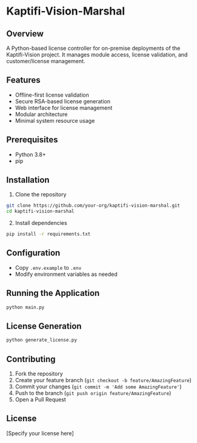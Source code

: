 # Kaptifi-Vision-Marshal

## Overview
A Python-based license controller for on-premise deployments of the Kaptifi-Vision project. It manages module access, license validation, and customer/license management.

## Features
- Offline-first license validation
- Secure RSA-based license generation
- Web interface for license management
- Modular architecture
- Minimal system resource usage

## Prerequisites
- Python 3.8+
- pip

## Installation
1. Clone the repository
```bash
git clone https://github.com/your-org/kaptifi-vision-marshal.git
cd kaptifi-vision-marshal
```

2. Install dependencies
```bash
pip install -r requirements.txt
```

## Configuration
- Copy `.env.example` to `.env`
- Modify environment variables as needed

## Running the Application
```bash
python main.py
```

## License Generation
```bash
python generate_license.py
```

## Contributing
1. Fork the repository
2. Create your feature branch (`git checkout -b feature/AmazingFeature`)
3. Commit your changes (`git commit -m 'Add some AmazingFeature'`)
4. Push to the branch (`git push origin feature/AmazingFeature`)
5. Open a Pull Request

## License
[Specify your license here]
